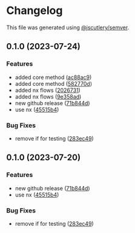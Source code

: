 # Changelog

This file was generated using [@jscutlery/semver](https://github.com/jscutlery/semver).

## 0.1.0 (2023-07-24)


### Features

* added core method ([ac88ac9](https://github.com/rudderlabs/rudder-sdk-android/commit/ac88ac9f7030d0bbb4010930488e6aff5b6a5928))
* added core method ([582770d](https://github.com/rudderlabs/rudder-sdk-android/commit/582770de17d18211c44e8ad2031e7fee017b191e))
* added nx flows ([2026731](https://github.com/rudderlabs/rudder-sdk-android/commit/2026731c7231152d87ea5a6faa55674536495900))
* added nx flows ([9e358ad](https://github.com/rudderlabs/rudder-sdk-android/commit/9e358ad19ddcaec2306e6eb4c7e744cfee504b10))
* new github release ([71b844d](https://github.com/rudderlabs/rudder-sdk-android/commit/71b844d8a72a2f6d1a46aa94b744772c53ce1ce0))
* use nx ([45515b4](https://github.com/rudderlabs/rudder-sdk-android/commit/45515b427aafceb59d7b19c59ba1cf7fe3116da5))


### Bug Fixes

* remove if for testing ([283ec49](https://github.com/rudderlabs/rudder-sdk-android/commit/283ec49dfd3d27ff9d45d61765de94577e017488))

## 0.1.0 (2023-07-20)


### Features

* new github release ([71b844d](https://github.com/rudderlabs/rudder-sdk-android/commit/71b844d8a72a2f6d1a46aa94b744772c53ce1ce0))
* use nx ([45515b4](https://github.com/rudderlabs/rudder-sdk-android/commit/45515b427aafceb59d7b19c59ba1cf7fe3116da5))


### Bug Fixes

* remove if for testing ([283ec49](https://github.com/rudderlabs/rudder-sdk-android/commit/283ec49dfd3d27ff9d45d61765de94577e017488))
